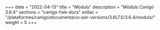 +++
date        = "2022-04-13"
title       = "Mòduls"
description = "Mòduls Canigó 3.6.4"
sections    = "canigo-fwk-docs"
enllac		= "/plataformes/canigo/documentacio-per-versions/3.6LTS/3.6.4/moduls/"
weight      = 5
+++

